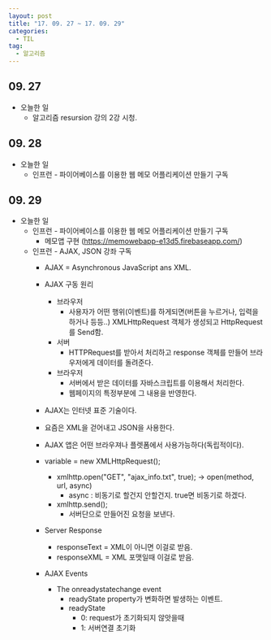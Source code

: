 ```yaml
---
layout: post
title: "17. 09. 27 ~ 17. 09. 29"
categories:
  - TIL
tag:
  - 알고리즘
---
```


## 09. 27
* 오늘한 일
  * 알고리즘 resursion 강의 2강 시청.

## 09. 28
* 오늘한 일
  * 인프런 - 파이어베이스를 이용한 웹 메모 어플리케이션 만들기 구독

## 09. 29
* 오늘한 일
  * 인프런 - 파이어베이스를 이용한 웹 메모 어플리케이션 만들기 구독
    * 메모앱 구현 (https://memowebapp-e13d5.firebaseapp.com/)
  * 인프런 - AJAX, JSON 강좌 구독
    * AJAX = Asynchronous JavaScript ans XML.
    * AJAX 구동 원리
      * 브라우저
        * 사용자가 어떤 행위(이벤트)를 하게되면(버튼을 누르거나, 입력을 하거나 등등..) XMLHttpRequest 객체가 생성되고 HttpRequest를 Send함.
      * 서버
        * HTTPRequest를 받아서 처리하고 response 객체를 만들어 브라우저에게 데이터를 돌려준다.
      * 브라우저
        * 서버에서 받은 데이터를 자바스크립트를 이용해서 처리한다.
        * 웹페이지의 특정부분에 그 내용을 반영한다.

    * AJAX는 인터넷 표준 기술이다.
    * 요즘은 XML을 걷어내고 JSON을 사용한다.
    * AJAX 앱은 어떤 브라우져나 플렛폼에서 사용가능하다(독립적이다).
    * variable = new XMLHttpRequest();
      * xmlhttp.open("GET", "ajax_info.txt", true);   -> open(method, url, async)
        * async : 비동기로 할건지 안할건지. true면 비동기로 하겠다.
      * xmlhttp.send();
        * 서버단으로 만들어진 요청을 보낸다.

    * Server Response
      * responseText = XML이 아니면 이걸로 받음.
      * responseXML = XML 포맷일때 이걸로 받음.

    * AJAX Events
      * The onreadystatechange event
        * readyState property가 변화하면 발생하는 이벤트.
        * readyState
          * 0: request가 초기화되지 않앗을때
          * 1: 서버연결 초기화

